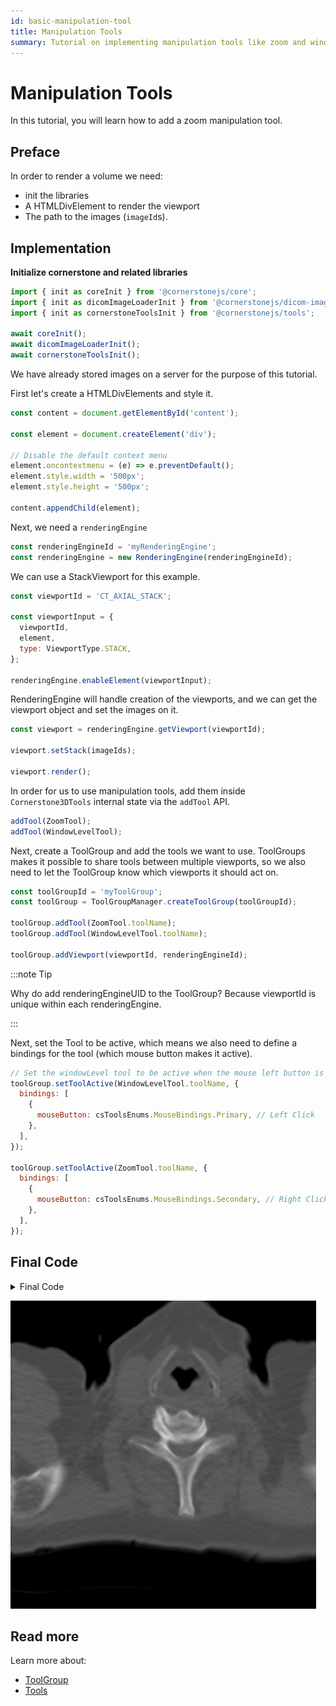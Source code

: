 ```yaml
---
id: basic-manipulation-tool
title: Manipulation Tools
summary: Tutorial on implementing manipulation tools like zoom and window level for interacting with medical images in Cornerstone3D
---
```


# Manipulation Tools

In this tutorial, you will learn how to add a zoom manipulation tool.

## Preface

In order to render a volume we need:

- init the libraries
- A HTMLDivElement to render the viewport
- The path to the images (`imageId`s).

## Implementation

**Initialize cornerstone and related libraries**

```js
import { init as coreInit } from '@cornerstonejs/core';
import { init as dicomImageLoaderInit } from '@cornerstonejs/dicom-image-loader';
import { init as cornerstoneToolsInit } from '@cornerstonejs/tools';

await coreInit();
await dicomImageLoaderInit();
await cornerstoneToolsInit();
```

We have already stored images on a server for the purpose of this tutorial.

First let's create a HTMLDivElements and style it.

```js
const content = document.getElementById('content');

const element = document.createElement('div');

// Disable the default context menu
element.oncontextmenu = (e) => e.preventDefault();
element.style.width = '500px';
element.style.height = '500px';

content.appendChild(element);
```

Next, we need a `renderingEngine`

```js
const renderingEngineId = 'myRenderingEngine';
const renderingEngine = new RenderingEngine(renderingEngineId);
```

We can use a StackViewport for this example.

```js
const viewportId = 'CT_AXIAL_STACK';

const viewportInput = {
  viewportId,
  element,
  type: ViewportType.STACK,
};

renderingEngine.enableElement(viewportInput);
```

RenderingEngine will handle creation of the viewports, and we can get the viewport object and set the images on it.

```js
const viewport = renderingEngine.getViewport(viewportId);

viewport.setStack(imageIds);

viewport.render();
```

In order for us to use manipulation tools, add them inside `Cornerstone3DTools` internal state via the `addTool` API.

```js
addTool(ZoomTool);
addTool(WindowLevelTool);
```

Next, create a ToolGroup and add the tools we want to use.
ToolGroups makes it possible to share tools between multiple viewports, so we also need to let the ToolGroup know which viewports it should act on.

```js
const toolGroupId = 'myToolGroup';
const toolGroup = ToolGroupManager.createToolGroup(toolGroupId);

toolGroup.addTool(ZoomTool.toolName);
toolGroup.addTool(WindowLevelTool.toolName);

toolGroup.addViewport(viewportId, renderingEngineId);
```

:::note Tip

Why do add renderingEngineUID to the ToolGroup? Because viewportId is unique within each renderingEngine.

:::

Next, set the Tool to be active, which means we also need to define a bindings for the tool (which mouse button makes it active).

```js
// Set the windowLevel tool to be active when the mouse left button is pressed
toolGroup.setToolActive(WindowLevelTool.toolName, {
  bindings: [
    {
      mouseButton: csToolsEnums.MouseBindings.Primary, // Left Click
    },
  ],
});

toolGroup.setToolActive(ZoomTool.toolName, {
  bindings: [
    {
      mouseButton: csToolsEnums.MouseBindings.Secondary, // Right Click
    },
  ],
});
```

## Final Code

<details>
<summary>Final Code</summary>

```js
import { init as coreInit, RenderingEngine, Enums } from '@cornerstonejs/core';
import { init as dicomImageLoaderInit } from '@cornerstonejs/dicom-image-loader';
import {
  init as cornerstoneToolsInit,
  ToolGroupManager,
  WindowLevelTool,
  ZoomTool,
  Enums as csToolsEnums,
  addTool,
} from '@cornerstonejs/tools';
import { createImageIdsAndCacheMetaData } from '../../../../utils/demo/helpers';

const { ViewportType } = Enums;

const content = document.getElementById('content');

const element = document.createElement('div');

// Disable the default context menu
element.oncontextmenu = (e) => e.preventDefault();
element.style.width = '500px';
element.style.height = '500px';

content.appendChild(element);
// ============================= //

/**
 * Runs the demo
 */
async function run() {
  await coreInit();
  await dicomImageLoaderInit();
  await cornerstoneToolsInit();

  const imageIds = await createImageIdsAndCacheMetaData({
    StudyInstanceUID:
      '1.3.6.1.4.1.14519.5.2.1.7009.2403.334240657131972136850343327463',
    SeriesInstanceUID:
      '1.3.6.1.4.1.14519.5.2.1.7009.2403.226151125820845824875394858561',
    wadoRsRoot: 'https://d14fa38qiwhyfd.cloudfront.net/dicomweb',
  });

  // Instantiate a rendering engine
  const renderingEngineId = 'myRenderingEngine';
  const renderingEngine = new RenderingEngine(renderingEngineId);

  const viewportId = 'CT_AXIAL_STACK';

  const viewportInput = {
    viewportId,
    element,
    type: ViewportType.STACK,
  };

  renderingEngine.enableElement(viewportInput);

  const viewport = renderingEngine.getViewport(viewportId);

  viewport.setStack(imageIds);

  viewport.render();

  const toolGroupId = 'myToolGroup';
  const toolGroup = ToolGroupManager.createToolGroup(toolGroupId);

  addTool(ZoomTool);
  addTool(WindowLevelTool);
  toolGroup.addTool(ZoomTool.toolName);
  toolGroup.addTool(WindowLevelTool.toolName);

  toolGroup.addViewport(viewportId);

  toolGroup.setToolActive(WindowLevelTool.toolName, {
    bindings: [
      {
        mouseButton: csToolsEnums.MouseBindings.Primary, // Left Click
      },
    ],
  });

  toolGroup.setToolActive(ZoomTool.toolName, {
    bindings: [
      {
        mouseButton: csToolsEnums.MouseBindings.Secondary, // Right Click
      },
    ],
  });
  viewport.render();
}

run();
```

</details>

![](../assets/basic-manipulation-tool.png)

## Read more

Learn more about:

- [ToolGroup](../concepts/cornerstone-tools/toolGroups.md)
- [Tools](../concepts/cornerstone-tools/tools.md)
